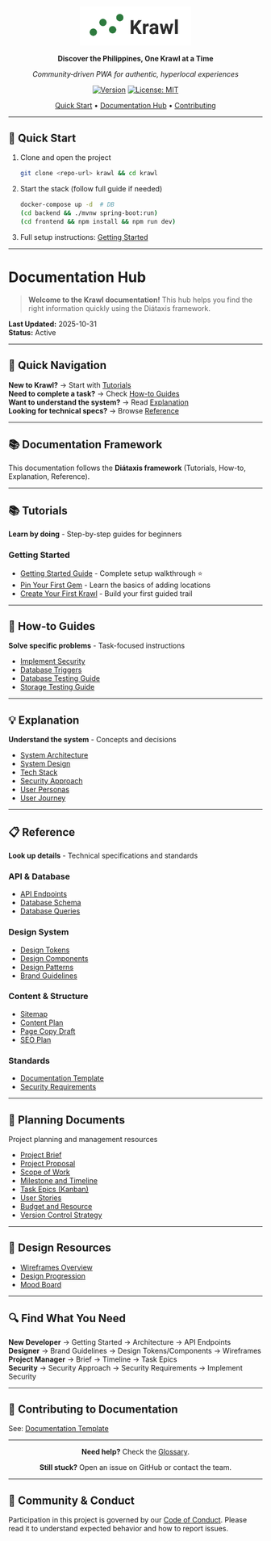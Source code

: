 <div align="center">

<img src="design/logo/final/krawl-lockup-color.svg" alt="Krawl logo" width="220" />

<strong>Discover the Philippines, One Krawl at a Time</strong>

<em>Community‑driven PWA for authentic, hyperlocal experiences</em>

[![Version](https://img.shields.io/badge/version-0.1.0--MVP-green.svg)](./CHANGELOG.md)
[![License: MIT](https://img.shields.io/badge/license-MIT-blue.svg)](./LICENSE)

[Quick Start](#-quick-start) • [Documentation Hub](#documentation-hub) • [Contributing](CONTRIBUTING.md)

</div>

---

## 🚀 Quick Start

1. Clone and open the project
   ```bash
   git clone <repo-url> krawl && cd krawl
   ```
2. Start the stack (follow full guide if needed)
   ```bash
   docker-compose up -d  # DB
   (cd backend && ./mvnw spring-boot:run)
   (cd frontend && npm install && npm run dev)
   ```
3. Full setup instructions: [Getting Started](docs/tutorials/getting-started.md)

---

# Documentation Hub

> **Welcome to the Krawl documentation!** This hub helps you find the right information quickly using the Diátaxis framework.

**Last Updated:** 2025-10-31  
**Status:** Active

---

## 🧭 Quick Navigation

**New to Krawl?** → Start with [Tutorials](#-tutorials)  
**Need to complete a task?** → Check [How-to Guides](#-how-to-guides)  
**Want to understand the system?** → Read [Explanation](#-explanation)  
**Looking for technical specs?** → Browse [Reference](#-reference)

---

## 📚 Documentation Framework

This documentation follows the **Diátaxis framework** (Tutorials, How-to, Explanation, Reference).

---

## 📚 Tutorials

**Learn by doing** - Step-by-step guides for beginners

### Getting Started
- [Getting Started Guide](docs/tutorials/getting-started.md) - Complete setup walkthrough ⭐
- [Pin Your First Gem](docs/tutorials/first-gem-tutorial.md) - Learn the basics of adding locations
- [Create Your First Krawl](docs/tutorials/create-first-krawl.md) - Build your first guided trail

---

## 📖 How-to Guides

**Solve specific problems** - Task-focused instructions

- [Implement Security](docs/how-to/implement-security.md)
- [Database Triggers](docs/how-to/database-triggers.md)
- [Database Testing Guide](docs/database-testing-guide.md)
- [Storage Testing Guide](docs/storage-testing-guide.md)

---

## 💡 Explanation

**Understand the system** - Concepts and decisions

- [System Architecture](docs/system-architecture.md)
- [System Design](docs/system-design.md)
- [Tech Stack](docs/tech-stack.md)
- [Security Approach](docs/explanation/security-approach.md)
- [User Personas](docs/user-persona-profile.md)
- [User Journey](docs/user-journey.md)

---

## 📋 Reference

**Look up details** - Technical specifications and standards

### API & Database
- [API Endpoints](docs/reference/api-endpoints.md)
- [Database Schema](docs/reference/database-schema.md)
- [Database Queries](docs/reference/database-queries.md)

### Design System
- [Design Tokens](docs/reference/design-tokens.md)
- [Design Components](docs/reference/design-components.md)
- [Design Patterns](docs/reference/design-patterns.md)
- [Brand Guidelines](docs/brand-guidelines.md)

### Content & Structure
- [Sitemap](docs/sitemap.md)
- [Content Plan](docs/content-plan.md)
- [Page Copy Draft](docs/page-copy-draft.md)
- [SEO Plan](docs/seo-plan.md)

### Standards
- [Documentation Template](docs/documentation-template.md)
- [Security Requirements](docs/reference/security-requirements.md)

---

## 📁 Planning Documents

Project planning and management resources

- [Project Brief](docs/project-brief.md)
- [Project Proposal](docs/project-proposal.md)
- [Scope of Work](docs/scope-of-work.md)
- [Milestone and Timeline](docs/milestone-and-timeline.md)
- [Task Epics (Kanban)](docs/planning/tasks/README.md)
- [User Stories](docs/user-story.md)
- [Budget and Resource](docs/budget-and-resource.md)
- [Version Control Strategy](docs/version-control-strategy.md)

---

## 🎨 Design Resources

- [Wireframes Overview](docs/design/wireframes/README.md)
- [Design Progression](docs/design-progression.md)
- [Mood Board](docs/mood-board.md)

---

## 🔍 Find What You Need

**New Developer** → Getting Started → Architecture → API Endpoints  
**Designer** → Brand Guidelines → Design Tokens/Components → Wireframes  
**Project Manager** → Brief → Timeline → Task Epics  
**Security** → Security Approach → Security Requirements → Implement Security

---

## 🤝 Contributing to Documentation

See: [Documentation Template](docs/documentation-template.md)

---

<div align="center">

**Need help?** Check the [Glossary](docs/reference/glossary.md).

**Still stuck?** Open an issue on GitHub or contact the team.

</div>

---

## 🙌 Community & Conduct

Participation in this project is governed by our [Code of Conduct](CODE_OF_CONDUCT.md). Please read it to understand expected behavior and how to report issues.
